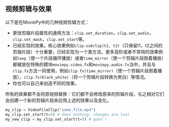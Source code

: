 ## 视频剪辑与效果

以下是在MoviePy中的几种视频剪辑方式：

* 更改剪辑片段属性的通用方法：`clip.set_duration`，`clip.set_audio`，`clip.set_mask`，`clip.set_start`等。
* 已经实现的效果。核心效果例如`clip.subclip(t1, t2)`（只保留t1，t2之间的剪辑片段）十分重要，已经实现为一个类方法。更多高阶或者不常用的效果例如`loop`（使一个片段循环播放）或者`time_mirror`（使一个剪辑片段倒着播放）都被放在特殊的模块`moviepy.video.fx`和`moviepy.audio.fx`当中，并且与`clip.fx`方法一同使用，例如`clip.fx(time_mirror)`（使一个剪辑片段倒着播放），`clip.fx(black_white)`（将一个剪辑片段转换为黑白）等情况。
* 你也可以自己来创造不同的效果。

所有的效果都不会将原视频替换：它们都不会修改原来的剪辑片段，与之相对它们会创建一个新的剪辑片段来应用上述的效果以及变化。

```python
my_clip = VideoFileClip("some_file.mp4")
my_clip.set_start(t=5) # does nothing, changes are lost
my_new_clip = my_clip.set_start(t=5) # good !
```



